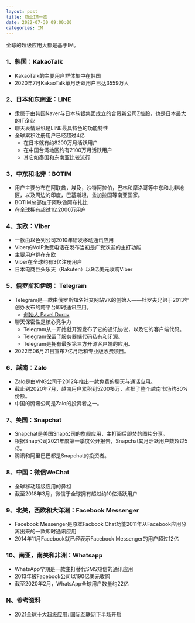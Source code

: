 ```yaml
---
layout: post
title: 商业IM一览
date: 2022-07-30 09:00:00
categories: IM
---
```


全球的超级应用大都是基于IM。

### 1、韩国：KakaoTalk

- KakaoTalk的主要用户群体集中在韩国
- 2020年7月KakaoTalk单月活跃用户已达3559万人

### 2、日本和东南亚：LINE

- 隶属于由韩国Naver与日本软银集团成立的合资新公司Z控股，也是日本最大的IT企业
- 聊天表情贴纸是LINE最具特色的功能特性
- 全球累积注册用户已经超过4亿
  - 在日本就有约8200万月活跃用户
  - 在中国台湾地区约有2100万月活跃用户
  - 其它如泰国和东南亚比较流行

### 3、中东和北非：BOTIM

- 用户主要分布在阿联酋，埃及，沙特阿拉伯，巴林和摩洛哥等中东和北非地区，以及周边的印度，巴基斯坦，孟加拉国等南亚国家。
- BOTIM总部位于阿联酋阿布扎比
- 在全球拥有超过1亿2000万用户

### 4、东欧：Viber

- 一款由以色列公司2010年研发移动通讯应用
- Viber的VoIP免费电话在发布当初是广受欢迎的主打功能
- 主要用户群在东欧
- Viber在全球约有3亿注册用户
- 日本电商巨头乐天（Rakuten）以9亿美元收购Viber

### 5、俄罗斯和伊朗： Telegram

- Telegram是一款由俄罗斯知名社交网站VK的创始人——杜罗夫兄弟于2013年创办发布的跨平台即时通讯应用。
  - [创始人 Pavel Durov](https://www.businessinsider.com/pavel-durov-telegram-billionaire-russia-instagram-wealth-founder-dubai-lifestyle-2022-3)
- 聊天保密性是核心竞争力
  - Telegram从一开始就开源发布了它的通讯协议，以及它的客户端代码。
  - Telegram保留了服务器端代码私有和闭源。
  - Telegram是拥有最多第三方开源客户端的应用。
- 2022年06月21日宣布7亿月活和专业版收费项目。

### 6、越南：Zalo

- Zalo是由VNG公司于2012年推出一款免费的聊天与通话应用。
- 截止到2020年7月，越南用户累积到5200多万，占据了整个越南市场约80%份额。
- 中国的腾讯公司是Zalo的投资者之一。

### 7、美国：Snapchat

- Snapchat是美国Snap公司的旗舰应用，主打阅后即焚的图片分享。
- 根据Snap公司2021年度第一季度公开报告，Snapchat其月活跃用户数超过5亿。
- 腾讯和阿里巴巴都是Snapchat的投资者。

### 8、中国：微信WeChat

- 全球移动超级应用的鼻祖
- 截至2018年3月，微信于全球拥有超过约10亿活跃用户

### 9、北美，西欧和大洋洲：Facebook Messenger

- Facebook Messenger是原本Facbook Chat功能2011年从Facebook应用分离出来的一款即时通讯应用
- 2014年11月Facebook就已经表示Facebook Messenger的用户超过12亿

### 10、南亚，南美和非洲：Whatsapp

- WhatsApp早期是一款主打替代SMS短信的通讯应用
- 2013年被Facebook公司以190亿美元收购
- 截至2020年2月，WhatsApp全球用户数量约22亿

### N、参考资料

- [2021全球十大超级应用: 国际互联网下半场开启](http://vr.sina.com.cn/2021-06-05/doc-ikqciyzi7834371.shtml)